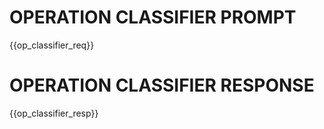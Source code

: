 # OPERATION CLASSIFIER PROMPT

{{op_classifier_req}}


# OPERATION CLASSIFIER RESPONSE

{{op_classifier_resp}}
